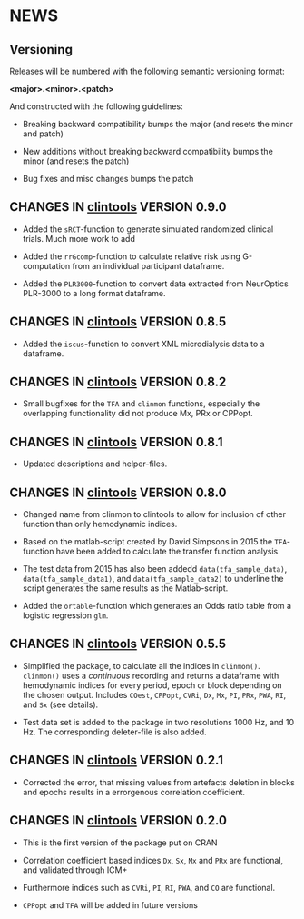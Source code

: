 NEWS 
====

Versioning
----------

Releases will be numbered with the following semantic versioning format:

<b>&lt;major&gt;.&lt;minor&gt;.&lt;patch&gt;</b>

And constructed with the following guidelines:

* Breaking backward compatibility bumps the major (and resets the minor 
  and patch)

* New additions without breaking backward compatibility bumps the minor 
  (and resets the patch)

* Bug fixes and misc changes bumps the patch

<b>CHANGES</b> IN <a href="https://github.com/lilleoel/clintools" target="_blank">clintools</a> VERSION 0.9.0
----------------------------------------------------------------

* Added the `sRCT`-function to generate simulated randomized clinical trials. Much more work to add 

* Added the `rrGcomp`-function to calculate relative risk using G-computation from an individual participant dataframe. 

* Added the `PLR3000`-function to convert data extracted from NeurOptics PLR-3000 to a long format dataframe. 

<b>CHANGES</b> IN <a href="https://github.com/lilleoel/clintools" target="_blank">clintools</a> VERSION 0.8.5
----------------------------------------------------------------

* Added the `iscus`-function to convert XML microdialysis data to a dataframe.

<b>CHANGES</b> IN <a href="https://github.com/lilleoel/clintools" target="_blank">clintools</a> VERSION 0.8.2
----------------------------------------------------------------

* Small bugfixes for the `TFA` and `clinmon` functions, especially the overlapping functionality did not produce Mx, PRx or CPPopt.


<b>CHANGES</b> IN <a href="https://github.com/lilleoel/clintools" target="_blank">clintools</a> VERSION 0.8.1
----------------------------------------------------------------

* Updated descriptions and helper-files.


<b>CHANGES</b> IN <a href="https://github.com/lilleoel/clintools" target="_blank">clintools</a> VERSION 0.8.0
----------------------------------------------------------------

* Changed name from clinmon to clintools to allow for inclusion of other function than only hemodynamic indices.

* Based on the matlab-script created by David Simpsons in 2015 the `TFA`-function have been added to calculate the transfer function analysis.

* The test data from 2015 has also been addedd `data(tfa_sample_data)`, `data(tfa_sample_data1)`, and `data(tfa_sample_data2)` to underline the script generates the same results as the Matlab-script.

* Added the `ortable`-function which generates an Odds ratio table from a logistic regression `glm`.

<b>CHANGES</b> IN <a href="https://github.com/lilleoel/clintools" target="_blank">clintools</a> VERSION 0.5.5
----------------------------------------------------------------

* Simplified the package, to calculate all the indices in `clinmon()`. `clinmon()` uses a *continuous* recording and returns a dataframe with hemodynamic indices for every period, epoch or block depending on the chosen output. Includes `COest`, `CPPopt`, `CVRi`, `Dx`, `Mx`, `PI`, `PRx`, `PWA`, `RI`, and `Sx` (see details).

* Test data set is added to the package in two resolutions 1000 Hz, and 10 Hz. The corresponding deleter-file is also added. 

<b>CHANGES</b> IN <a href="https://github.com/lilleoel/clintools" target="_blank">clintools</a> VERSION 0.2.1
----------------------------------------------------------------

* Corrected the error, that missing values from artefacts deletion in blocks and epochs results in a errorgenous correlation coefficient.

<b>CHANGES</b> IN <a href="https://github.com/lilleoel/clintools" target="_blank">clintools</a> VERSION 0.2.0
----------------------------------------------------------------

* This is the first version of the package put on CRAN

* Correlation coefficient based indices `Dx`, `Sx`, `Mx` and `PRx` are functional, and validated through ICM+

* Furthermore indices such as `CVRi`, `PI`, `RI`, `PWA`, and `CO` are functional.

* `CPPopt` and `TFA` will be added in future versions
